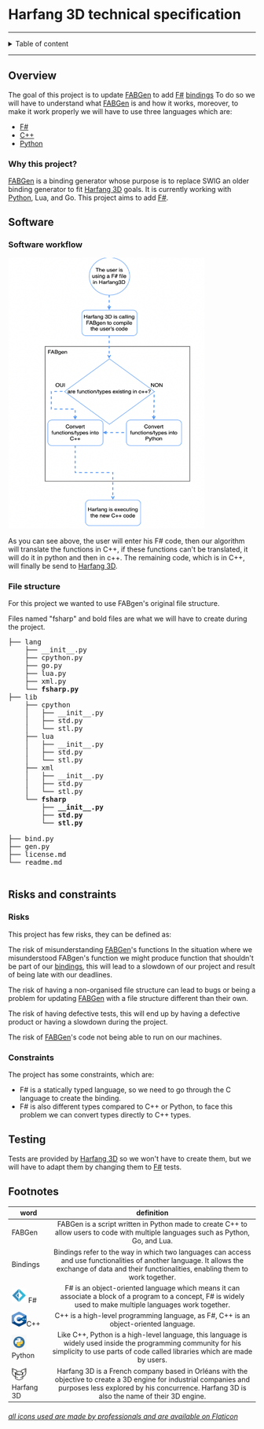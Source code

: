 # Harfang 3D technical specification

<hr>

<details><summary>Table of content</summary>

- [Harfang 3D technical specification](#harfang-3d-technical-specification)
	- [Overview](#overview)
		- [Why this project?](#why-this-project)
	- [Software](#software)
		- [Software workflow](#software-workflow)
		- [File structure](#file-structure)
	- [Risks and constraints](#risks-and-constraints)
		- [Risks](#risks)
		- [Constraints](#constraints)
	- [Testing](#testing)
	- [Footnotes](#footnotes)
					- [all icons used are made by professionals and are available on Flaticon](#all-icons-used-are-made-by-professionals-and-are-available-on-flaticon)

</details>

<hr>

## Overview

The goal of this project is to update [FABGen](#FABGen) to add [F#](#F#) [bindings](#Bindings) To do so we will have to understand what [FABGen](#FABGen) is and how it works, moreover, to make it work properly we will have to use three languages which are:

- [F#](#F#)
- [C++](#C++)
- [Python](#Python)

### Why this project?

[FABGen](#FABGen) is a binding generator whose purpose is to replace SWIG an older binding generator to fit [Harfang 3D](#Harfang3D) goals. It is currently working with [Python](#Python), Lua, and Go. This project aims to add [F#](#F#).

## Software

### Software workflow

<img src="./Images/Schema.png" width="400" height="550" />

As you can see above, the user will enter his F# code, then our algorithm will translate the functions in C++, if these functions can't be translated, it will do it in python and then in c++. The remaining code, which is in C++, will finally be send to [Harfang 3D](#Harfang3D).

### File structure

For this project we wanted to use FABgen's original file structure.

Files named "fsharp" and bold files are what we will have to create during the project.

<pre>
├── lang
	├── __init__.py
	├── cpython.py
	├── go.py
	├── lua.py
	├── xml.py
	<b>└── fsharp.py</b>
├── lib
	├── cpython
	│	├── __init__.py
	│	├── std.py
	│	└── stl.py
	├── lua
	│	├── __init__.py
	│	├── std.py
	│	└── stl.py
	├── xml
	│	├── __init__.py
	│	├── std.py
	│	└── stl.py
	<b>└── fsharp
		├── __init__.py
		├── std.py
		└── stl.py
		</b>
├── bind.py
├── gen.py
├── license.md
└── readme.md

</pre>

## Risks and constraints

### Risks

This project has few risks, they can be defined as:

The risk of misunderstanding [FABGen](#FABGen)'s functions
In the situation where we misunderstood FABgen's function we might produce function that shouldn't be part of our [bindings](#Bindings), this will lead to a slowdown of our project and result of being late with our deadlines.

The risk of having a non-organised file structure can lead to bugs or being a problem for updating [FABGen](#FABGen) with a file structure different than their own.

The risk of having defective tests, this will end up by having a defective product or having a slowdown during the project.

The risk of [FABGen](#FABGen)'s code not being able to run on our machines.

### Constraints

The project has some constraints, which are:

- F# is a statically typed language, so we need to go through the C language to create the binding.
- F# is also different types compared to C++ or Python, to face this problem we can convert types directly to C++ types.

## Testing

Tests are provided by [Harfang 3D](#Harfang3D) so we won't have to create them, but we will have to adapt them by changing them to [F#](#F#) tests.

## Footnotes

|word|definition|
|-----|:----:|
|<span id="FABGen">FABGen</span>   | FABGen is a script written in Python made to create C++ to allow users to code with multiple languages such as Python, Go, and Lua.|
|<span id="Bindings">Bindings</span>   | Bindings refer to the way in which two languages can access and use functionalities of another language. It allows the exchange of data and their functionalities, enabling them to work together.|
|<img src="./Images/Fsharp_logo.png" width="30" height="30" /> <span id="F#">F#</span>| F# is an object-oriented language which means it can associate a block of a program to a concept, F# is widely used to make multiple languages work together.|
|<img src="./Images/CppLogo.png" width="30" height="30" /><span id="C++">C++</span>| C++ is a high-level programming language, as F#, C++ is an object-oriented language.|
|<img src="./Images/PythonLogo.png" width="30" height="30" /><span id="Python">Python</span>| Like C++, Python is a high-level language, this language is widely used inside the programming community for his simplicity to use parts of code called libraries which are made by users.|
|<img src="./Images/HarfangLogo.png" width="30" height="30" /><span id="Harfang3D">Harfang 3D</span>| Harfang 3D is a French company based in Orléans with the objective to create a 3D engine for industrial companies and purposes less explored by his concurrence. Harfang 3D is also the name of their 3D engine. |



###### [all icons used are made by professionals and are available on Flaticon](https://www.flaticon.com/)
